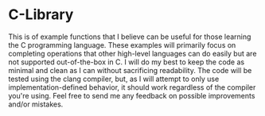# C-Library
This is of example functions that I believe can be useful for those learning the C programming language. These examples will primarily focus on completing operations that other high-level languages can do easily but are not supported out-of-the-box in C.  I will do my best to keep the code as minimal and clean as I can without sacrificing readability. The code will be tested using the clang compiler, but, as I will attempt to only use implementation-defined behavior, it should work regardless of the compiler you're using.  Feel free to send me any feedback on possible improvements and/or mistakes.
